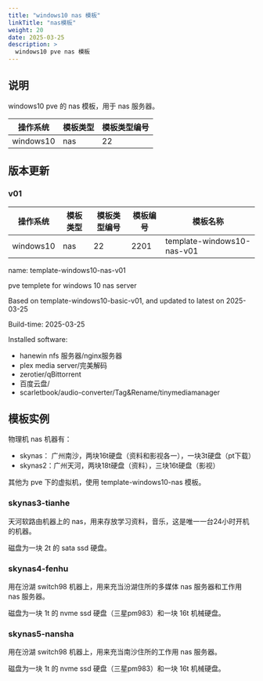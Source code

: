 ```yaml
---
title: "windows10 nas 模板"
linkTitle: "nas模板"
weight: 20
date: 2025-03-25
description: >
  windows10 pve nas 模板
---
```


## 说明

windows10 pve 的 nas 模板，用于 nas 服务器。

| 操作系统 | 模板类型 | 模板类型编号 |  
| -------- | -------- | -------- | 
| windows10 | nas | 22 | 

## 版本更新

### v01

| 操作系统 | 模板类型 | 模板类型编号 |  模板编号 | 模板名称 | 
| -------- | -------- | -------- | -------- | -------- | 
| windows10 | nas | 22 | 2201 | template-windows10-nas-v01 | 

name: template-windows10-nas-v01

pve templete for windows 10 nas server

Based on template-windows10-basic-v01, and updated to latest on 2025-03-25

Build-time: 2025-03-25

Installed software:

- hanewin nfs 服务器/nginx服务器
- plex media server/完美解码
- zerotier/qBittorrent
- 百度云盘/
- scarletbook/audio-converter/Tag&Rename/tinymediamanager

## 模板实例

物理机 nas 机器有：

- skynas： 广州南沙，两块16t硬盘（资料和影视各一），一块3t硬盘（pt下载）
- skynas2：广州天河，两块18t硬盘（资料），三块16t硬盘（影视）

其他为 pve 下的虚拟机，使用 template-windows10-nas 模板。

### skynas3-tianhe

天河软路由机器上的 nas，用来存放学习资料，音乐，这是唯一一台24小时开机的机器。

磁盘为一块 2t 的 sata ssd 硬盘。

### skynas4-fenhu

用在汾湖 switch98 机器上，用来充当汾湖住所的多媒体 nas 服务器和工作用 nas 服务器。

磁盘为一块 1t 的 nvme ssd 硬盘（三星pm983）和一块 16t 机械硬盘。

### skynas5-nansha

用在汾湖 switch98 机器上，用来充当南沙住所的工作用 nas 服务器。

磁盘为一块 1t 的 nvme ssd 硬盘（三星pm983）和一块 16t 机械硬盘。

